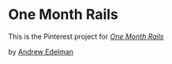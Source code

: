 # One Month Rails

This is the Pinterest project for
[*One Month Rails*](http://onemonthrails.com)

by [Andrew Edelman](http://www.linkedin.com/in/andrewedelman)